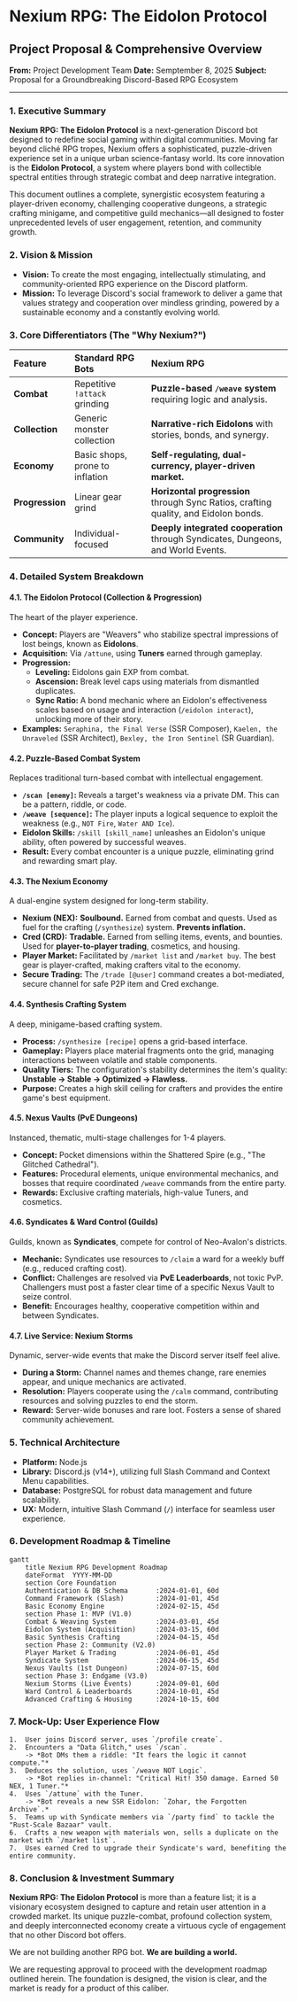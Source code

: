 # **Nexium RPG: The Eidolon Protocol**

## **Project Proposal & Comprehensive Overview**

**From:** Project Development Team
**Date:** Semptember 8, 2025
**Subject:** Proposal for a Groundbreaking Discord-Based RPG Ecosystem

---

### **1. Executive Summary**

**Nexium RPG: The Eidolon Protocol** is a next-generation Discord bot designed to redefine social gaming within digital communities. Moving far beyond cliché RPG tropes, Nexium offers a sophisticated, puzzle-driven experience set in a unique urban science-fantasy world. Its core innovation is the **Eidolon Protocol**, a system where players bond with collectible spectral entities through strategic combat and deep narrative integration.

This document outlines a complete, synergistic ecosystem featuring a player-driven economy, challenging cooperative dungeons, a strategic crafting minigame, and competitive guild mechanics—all designed to foster unprecedented levels of user engagement, retention, and community growth.

### **2. Vision & Mission**

* **Vision:** To create the most engaging, intellectually stimulating, and community-oriented RPG experience on the Discord platform.
* **Mission:** To leverage Discord's social framework to deliver a game that values strategy and cooperation over mindless grinding, powered by a sustainable economy and a constantly evolving world.

### **3. Core Differentiators (The "Why Nexium?")**

| Feature | Standard RPG Bots | **Nexium RPG** |
| :--- | :--- | :--- |
| **Combat** | Repetitive `!attack` grinding | **Puzzle-based `/weave` system** requiring logic and analysis. |
| **Collection** | Generic monster collection | **Narrative-rich Eidolons** with stories, bonds, and synergy. |
| **Economy** | Basic shops, prone to inflation | **Self-regulating, dual-currency, player-driven market.** |
| **Progression** | Linear gear grind | **Horizontal progression** through Sync Ratios, crafting quality, and Eidolon bonds. |
| **Community** | Individual-focused | **Deeply integrated cooperation** through Syndicates, Dungeons, and World Events. |

### **4. Detailed System Breakdown**

#### **4.1. The Eidolon Protocol (Collection & Progression)**

The heart of the player experience.

* **Concept:** Players are "Weavers" who stabilize spectral impressions of lost beings, known as **Eidolons**.
* **Acquisition:** Via `/attune`, using **Tuners** earned through gameplay.
* **Progression:**
  * **Leveling:** Eidolons gain EXP from combat.
  * **Ascension:** Break level caps using materials from dismantled duplicates.
  * **Sync Ratio:** A bond mechanic where an Eidolon's effectiveness scales based on usage and interaction (`/eidolon interact`), unlocking more of their story.
* **Examples:** `Seraphina, the Final Verse` (SSR Composer), `Kaelen, the Unraveled` (SSR Architect), `Bexley, the Iron Sentinel` (SR Guardian).

#### **4.2. Puzzle-Based Combat System**

Replaces traditional turn-based combat with intellectual engagement.

* **`/scan [enemy]`:** Reveals a target's weakness via a private DM. This can be a pattern, riddle, or code.
* **`/weave [sequence]`:** The player inputs a logical sequence to exploit the weakness (e.g., `NOT Fire`, `Water AND Ice`).
* **Eidolon Skills:** `/skill [skill_name]` unleashes an Eidolon's unique ability, often powered by successful weaves.
* **Result:** Every combat encounter is a unique puzzle, eliminating grind and rewarding smart play.

#### **4.3. The Nexium Economy**

A dual-engine system designed for long-term stability.

* **Nexium (NEX):** **Soulbound.** Earned from combat and quests. Used as fuel for the crafting (`/synthesize`) system. **Prevents inflation.**
* **Cred (CRD):** **Tradable.** Earned from selling items, events, and bounties. Used for **player-to-player trading**, cosmetics, and housing.
* **Player Market:** Facilitated by `/market list` and `/market buy`. The best gear is player-crafted, making crafters vital to the economy.
* **Secure Trading:** The `/trade [@user]` command creates a bot-mediated, secure channel for safe P2P item and Cred exchange.

#### **4.4. Synthesis Crafting System**

A deep, minigame-based crafting system.

* **Process:** `/synthesize [recipe]` opens a grid-based interface.
* **Gameplay:** Players place material fragments onto the grid, managing interactions between volatile and stable components.
* **Quality Tiers:** The configuration's stability determines the item's quality: **Unstable → Stable → Optimized → Flawless.**
* **Purpose:** Creates a high skill ceiling for crafters and provides the entire game's best equipment.

#### **4.5. Nexus Vaults (PvE Dungeons)**

Instanced, thematic, multi-stage challenges for 1-4 players.

* **Concept:** Pocket dimensions within the Shattered Spire (e.g., "The Glitched Cathedral").
* **Features:** Procedural elements, unique environmental mechanics, and bosses that require coordinated `/weave` commands from the entire party.
* **Rewards:** Exclusive crafting materials, high-value Tuners, and cosmetics.

#### **4.6. Syndicates & Ward Control (Guilds)**

Guilds, known as **Syndicates**, compete for control of Neo-Avalon's districts.

* **Mechanic:** Syndicates use resources to `/claim` a ward for a weekly buff (e.g., reduced crafting cost).
* **Conflict:** Challenges are resolved via **PvE Leaderboards**, not toxic PvP. Challengers must post a faster clear time of a specific Nexus Vault to seize control.
* **Benefit:** Encourages healthy, cooperative competition within and between Syndicates.

#### **4.7. Live Service: Nexium Storms**

Dynamic, server-wide events that make the Discord server itself feel alive.

* **During a Storm:** Channel names and themes change, rare enemies appear, and unique mechanics are activated.
* **Resolution:** Players cooperate using the `/calm` command, contributing resources and solving puzzles to end the storm.
* **Reward:** Server-wide bonuses and rare loot. Fosters a sense of shared community achievement.

### **5. Technical Architecture**

* **Platform:** Node.js
* **Library:** Discord.js (v14+), utilizing full Slash Command and Context Menu capabilities.
* **Database:** PostgreSQL for robust data management and future scalability.
* **UX:** Modern, intuitive Slash Command (`/`) interface for seamless user experience.

### **6. Development Roadmap & Timeline**

```mermaid
gantt
    title Nexium RPG Development Roadmap
    dateFormat  YYYY-MM-DD
    section Core Foundation
    Authentication & DB Schema       :2024-01-01, 60d
    Command Framework (Slash)        :2024-01-01, 45d
    Basic Economy Engine             :2024-02-15, 45d
    section Phase 1: MVP (V1.0)
    Combat & Weaving System          :2024-03-01, 45d
    Eidolon System (Acquisition)     :2024-03-15, 60d
    Basic Synthesis Crafting         :2024-04-15, 45d
    section Phase 2: Community (V2.0)
    Player Market & Trading          :2024-06-01, 45d
    Syndicate System                 :2024-06-15, 45d
    Nexus Vaults (1st Dungeon)       :2024-07-15, 60d
    section Phase 3: Endgame (V3.0)
    Nexium Storms (Live Events)      :2024-09-01, 60d
    Ward Control & Leaderboards      :2024-10-01, 45d
    Advanced Crafting & Housing      :2024-10-15, 60d
```

### **7. Mock-Up: User Experience Flow**

```
1.  User joins Discord server, uses `/profile create`.
2.  Encounters a "Data Glitch," uses `/scan`.
    -> *Bot DMs them a riddle: "It fears the logic it cannot compute."*
3.  Deduces the solution, uses `/weave NOT Logic`.
    -> *Bot replies in-channel: "Critical Hit! 350 damage. Earned 50 NEX, 1 Tuner."*
4.  Uses `/attune` with the Tuner.
    -> *Bot reveals a new SSR Eidolon: `Zohar, the Forgotten Archive`.*
5.  Teams up with Syndicate members via `/party find` to tackle the "Rust-Scale Bazaar" vault.
6.  Crafts a new weapon with materials won, sells a duplicate on the market with `/market list`.
7.  Uses earned Cred to upgrade their Syndicate's ward, benefiting the entire community.
```

### **8. Conclusion & Investment Summary**

**Nexium RPG: The Eidolon Protocol** is more than a feature list; it is a visionary ecosystem designed to capture and retain user attention in a crowded market. Its unique puzzle-combat, profound collection system, and deeply interconnected economy create a virtuous cycle of engagement that no other Discord bot offers.

We are not building another RPG bot. **We are building a world.**

We are requesting approval to proceed with the development roadmap outlined herein. The foundation is designed, the vision is clear, and the market is ready for a product of this caliber.
